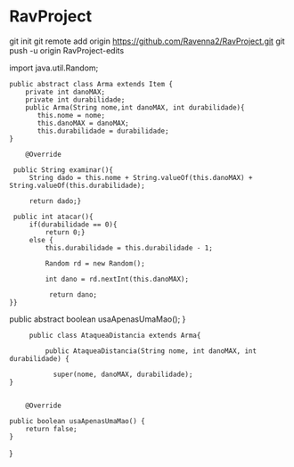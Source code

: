 # RavProject

git init 
git remote add origin https://github.com/Ravenna2/RavProject.git
git push -u origin RavProject-edits

import java.util.Random;


    public abstract class Arma extends Item {
        private int danoMAX;
        private int durabilidade;
        public Arma(String nome,int danoMAX, int durabilidade){
           this.nome = nome;
           this.danoMAX = danoMAX;
           this.durabilidade = durabilidade;
    }
       
        @Override
    
     public String examinar(){
         String dado = this.nome + String.valueOf(this.danoMAX) + String.valueOf(this.durabilidade);
            
         return dado;}

     public int atacar(){
         if(durabilidade == 0){
             return 0;}
         else {
             this.durabilidade = this.durabilidade - 1;
    
             Random rd = new Random();
  
             int dano = rd.nextInt(this.danoMAX);
    
              return dano;
    }}
    
public abstract boolean usaApenasUmaMao();
        }
        
        
        
         public class AtaqueaDistancia extends Arma{

             public AtaqueaDistancia(String nome, int danoMAX, int durabilidade) {
         
        	   super(nome, danoMAX, durabilidade);
    }

   
        @Override
    
    public boolean usaApenasUmaMao() {
        return false;
    }
    
}

